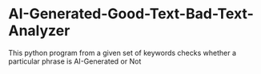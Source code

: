 # AI-Generated-Good-Text-Bad-Text-Analyzer
This python program from a given set of keywords checks whether a particular phrase is AI-Generated or Not
